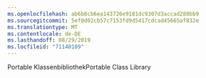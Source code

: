 ```yaml
---
ms.openlocfilehash: ab6b8cb6ea143726e9181dc9307d3accad280bb9
ms.sourcegitcommit: 5ef0d02cb57c7153fd9d5417cdcad45665af832e
ms.translationtype: MT
ms.contentlocale: de-DE
ms.lasthandoff: 08/29/2019
ms.locfileid: "71140109"
---
```

<span data-ttu-id="472d6-101">Portable Klassenbibliothek</span><span class="sxs-lookup"><span data-stu-id="472d6-101">Portable Class Library</span></span>